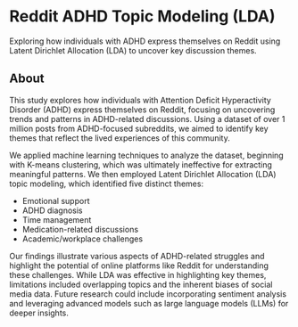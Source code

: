 # Reddit ADHD Topic Modeling (LDA)

Exploring how individuals with ADHD express themselves on Reddit using Latent Dirichlet Allocation (LDA) to uncover key discussion themes.

## About
This study explores how individuals with Attention Deficit Hyperactivity Disorder (ADHD) express themselves on Reddit, focusing on uncovering trends and patterns in ADHD-related discussions. Using a dataset of over 1 million posts from ADHD-focused subreddits, we aimed to identify key themes that reflect the lived experiences of this community.

We applied machine learning techniques to analyze the dataset, beginning with K-means clustering, which was ultimately ineffective for extracting meaningful patterns. We then employed Latent Dirichlet Allocation (LDA) topic modeling, which identified five distinct themes:

- Emotional support  
- ADHD diagnosis  
- Time management  
- Medication-related discussions  
- Academic/workplace challenges  

Our findings illustrate various aspects of ADHD-related struggles and highlight the potential of online platforms like Reddit for understanding these challenges. While LDA was effective in highlighting key themes, limitations included overlapping topics and the inherent biases of social media data. Future research could include incorporating sentiment analysis and leveraging advanced models such as large language models (LLMs) for deeper insights.

